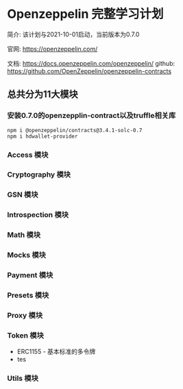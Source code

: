 # Openzeppelin 完整学习计划
简介: 该计划与2021-10-01启动，当前版本为0.7.0

官网: https://openzeppelin.com/

文档: https://docs.openzeppelin.com/openzeppelin/
github: https://github.com/OpenZeppelin/openzeppelin-contracts

## 总共分为11大模块
### 安装0.7.0的openzepplin-contract以及truffle相关库

    npm i @openzeppelin/contracts@3.4.1-solc-0.7
    npm i hdwallet-provider

### Access 模块
### Cryptography 模块
### GSN 模块
### Introspection 模块
### Math 模块
### Mocks 模块
### Payment 模块
### Presets 模块
### Proxy 模块
### Token 模块
* ERC1155 - 基本标准的多令牌
* tes
### Utils 模块